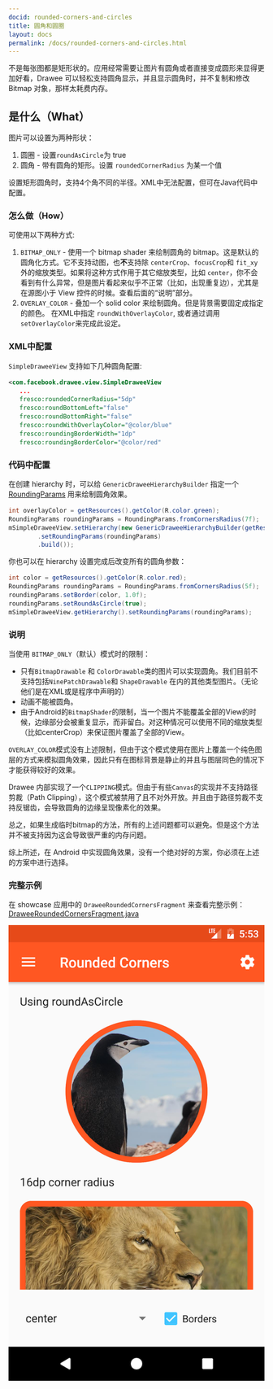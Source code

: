 ```yaml
---
docid: rounded-corners-and-circles
title: 圆角和圆圈
layout: docs
permalink: /docs/rounded-corners-and-circles.html
---
```


不是每张图都是矩形状的。应用经常需要让图片有圆角或者直接变成圆形来显得更加好看，Drawee 可以轻松支持圆角显示，并且显示圆角时，并不复制和修改 Bitmap 对象，那样太耗费内存。

## 是什么（What）

图片可以设置为两种形状：

1. 圆圈 - 设置`roundAsCircle`为 true
2. 圆角 - 带有圆角的矩形。设置 `roundedCornerRadius` 为某一个值

设置矩形圆角时，支持4个角不同的半径。XML中无法配置，但可在Java代码中配置。

### 怎么做（How）

可使用以下两种方式:

1. `BITMAP_ONLY` - 使用一个 bitmap shader 来绘制圆角的 bitmap。这是默认的圆角化方式。它不支持动图，也**不**支持除 `centerCrop`、`focusCrop`和 `fit_xy`外的缩放类型。如果将这种方式作用于其它缩放类型，比如 `center`，你不会看到有什么异常，但是图片看起来似乎不正常（比如，出现重复边），尤其是在源图小于 View 控件的时候。查看后面的“说明”部分。
2. `OVERLAY_COLOR` - 叠加一个 solid color 来绘制圆角。但是背景需要固定成指定的颜色。
    在XML中指定 `roundWithOverlayColor`, 或者通过调用`setOverlayColor`来完成此设定。

### XML中配置

`SimpleDraweeView` 支持如下几种圆角配置:

```xml
<com.facebook.drawee.view.SimpleDraweeView
   ...
   fresco:roundedCornerRadius="5dp"
   fresco:roundBottomLeft="false"
   fresco:roundBottomRight="false"
   fresco:roundWithOverlayColor="@color/blue"
   fresco:roundingBorderWidth="1dp"
   fresco:roundingBorderColor="@color/red"
```

### 代码中配置

在创建 hierarchy 时，可以给 `GenericDraweeHierarchyBuilder` 指定一个[RoundingParams](../javadoc/reference/com/facebook/drawee/generic/RoundingParams.html) 用来绘制圆角效果。

```java
int overlayColor = getResources().getColor(R.color.green);
RoundingParams roundingParams = RoundingParams.fromCornersRadius(7f);
mSimpleDraweeView.setHierarchy(new GenericDraweeHierarchyBuilder(getResources())
        .setRoundingParams(roundingParams)
        .build());
```
你也可以在 hierarchy 设置完成后改变所有的圆角参数：

```java
int color = getResources().getColor(R.color.red);
RoundingParams roundingParams = RoundingParams.fromCornersRadius(5f);
roundingParams.setBorder(color, 1.0f);
roundingParams.setRoundAsCircle(true);
mSimpleDraweeView.getHierarchy().setRoundingParams(roundingParams);
```

### 说明

当使用 `BITMAP_ONLY`（默认）模式时的限制：

- 只有`BitmapDrawable` 和 `ColorDrawable`类的图片可以实现圆角。我们目前不支持包括`NinePatchDrawable`和 `ShapeDrawable` 在内的其他类型图片。（无论他们是在XML或是程序中声明的）
- 动画不能被圆角。
- 由于Android的`BitmapShader`的限制，当一个图片不能覆盖全部的View的时候，边缘部分会被重复显示，而非留白。对这种情况可以使用不同的缩放类型（比如centerCrop）来保证图片覆盖了全部的View。

`OVERLAY_COLOR`模式没有上述限制，但由于这个模式使用在图片上覆盖一个纯色图层的方式来模拟圆角效果，因此只有在图标背景是静止的并且与图层同色的情况下才能获得较好的效果。

Drawee 内部实现了一个`CLIPPING`模式。但由于有些`Canvas`的实现并不支持路径剪裁（Path Clipping），这个模式被禁用了且不对外开放。并且由于路径剪裁不支持反锯齿，会导致圆角的边缘呈现像素化的效果。

总之，如果生成临时bitmap的方法，所有的上述问题都可以避免。但是这个方法并不被支持因为这会导致很严重的内存问题。

综上所述，在 Android 中实现圆角效果，没有一个绝对好的方案，你必须在上述的方案中进行选择。

### 完整示例

在 showcase 应用中的 `DraweeRoundedCornersFragment` 来查看完整示例：[DraweeRoundedCornersFragment.java](https://github.com/facebook/fresco/blob/master/samples/showcase/src/main/java/com/facebook/fresco/samples/showcase/drawee/DraweeRoundedCornersFragment.java)

![带有缩放类型的 Showcase 应用示例](/static/images/docs/01-rounded-corners-and-circles-sample.png)
